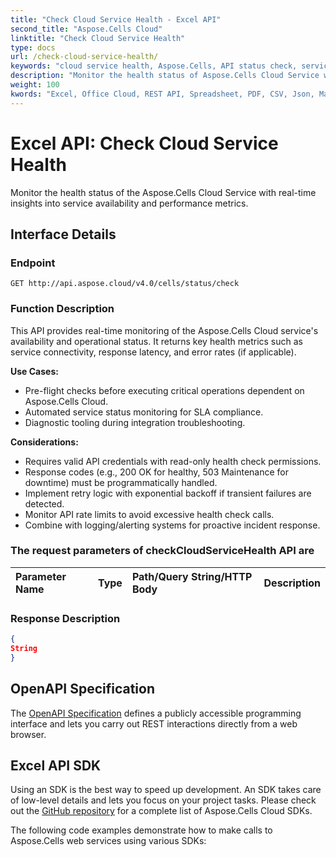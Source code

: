 ```yaml
---
title: "Check Cloud Service Health - Excel API"
second_title: "Aspose.Cells Cloud"
linktitle: "Check Cloud Service Health"
type: docs
url: /check-cloud-service-health/
keywords: "cloud service health, Aspose.Cells, API status check, service monitoring, Excel API, REST API, health metrics, system availability"
description: "Monitor the health status of Aspose.Cells Cloud Service with real-time metrics and operational insights."
weight: 100
kwords: "Excel, Office Cloud, REST API, Spreadsheet, PDF, CSV, Json, Markdown, health status, service availability, performance metrics"
---
```


# **Excel API: Check Cloud Service Health**

Monitor the health status of the Aspose.Cells Cloud Service with real-time insights into service availability and performance metrics.

## **Interface Details**

### **Endpoint**

```
GET http://api.aspose.cloud/v4.0/cells/status/check
```

### **Function Description**

This API provides real-time monitoring of the Aspose.Cells Cloud service's availability and operational status. It returns key health metrics such as service connectivity, response latency, and error rates (if applicable).

**Use Cases:**

- Pre-flight checks before executing critical operations dependent on Aspose.Cells Cloud.
- Automated service status monitoring for SLA compliance.
- Diagnostic tooling during integration troubleshooting.

**Considerations:**

- Requires valid API credentials with read-only health check permissions.
- Response codes (e.g., 200 OK for healthy, 503 Maintenance for downtime) must be programmatically handled.
- Implement retry logic with exponential backoff if transient failures are detected.
- Monitor API rate limits to avoid excessive health check calls.
- Combine with logging/alerting systems for proactive incident response.

### The request parameters of **checkCloudServiceHealth** API are

| Parameter Name | Type | Path/Query String/HTTP Body | Description |
| :- | :- | :- | :- |

### **Response Description**

```json
{
String
}
```

## OpenAPI Specification

The [OpenAPI Specification](https://reference.aspose.cloud/cells/#/CellsStatusController/CheckCloudServiceHealth) defines a publicly accessible programming interface and lets you carry out REST interactions directly from a web browser.

## Excel API SDK

Using an SDK is the best way to speed up development. An SDK takes care of low-level details and lets you focus on your project tasks. Please check out the [GitHub repository](https://github.com/aspose-cells-cloud) for a complete list of Aspose.Cells Cloud SDKs.

The following code examples demonstrate how to make calls to Aspose.Cells web services using various SDKs:
